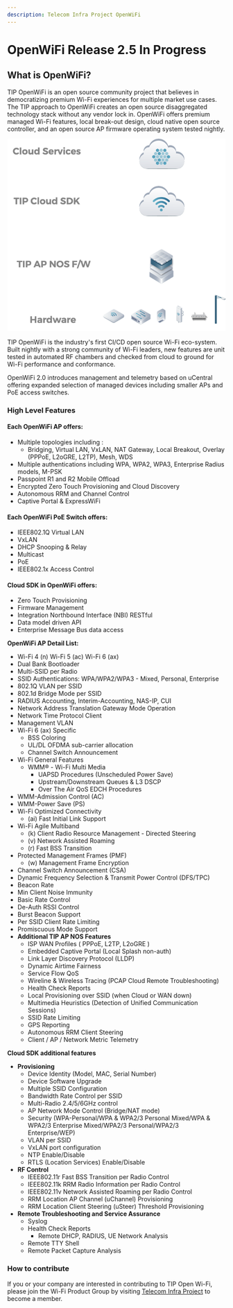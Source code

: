 ```yaml
---
description: Telecom Infra Project OpenWiFi
---
```


# OpenWiFi Release 2.5 In Progress

## What is OpenWiFi?

TIP OpenWiFi is an open source community project that believes in democratizing premium Wi-Fi experiences for multiple market use cases. The TIP approach to OpenWiFi creates an open source disaggregated technology stack without any vendor lock in. OpenWiFi offers premium managed Wi-Fi features, local break-out design, cloud native open source controller, and an open source AP firmware operating system tested nightly.

![Open Technology Stack - Many Platforms - Many Service Options](<.gitbook/assets/image (5).png>)

TIP OpenWiFi is the industry's first CI/CD open source Wi-Fi eco-system. Built nightly with a strong community of Wi-Fi leaders, new features are unit tested in automated RF chambers and checked from cloud to ground for Wi-Fi performance and conformance.

OpenWiFi 2.0 introduces management and telemetry based on uCentral offering expanded selection of managed devices including smaller APs and PoE access switches.

### High Level Features

#### Each OpenWiFi AP offers:

* Multiple topologies including :
  * Bridging, Virtual LAN, VxLAN, NAT Gateway, Local Breakout, Overlay (PPPoE, L2oGRE, L2TP), Mesh, WDS&#x20;
* Multiple authentications including WPA, WPA2, WPA3, Enterprise Radius models, M-PSK
* Passpoint R1 and R2 Mobile Offload
* Encrypted Zero Touch Provisioning and Cloud Discovery
* Autonomous RRM and Channel Control
* Captive Portal & ExpressWiFi

#### Each OpenWiFi PoE Switch offers:

* IEEE802.1Q Virtual LAN
* VxLAN
* DHCP Snooping & Relay
* Multicast
* PoE
* IEEE802.1x Access Control

#### Cloud SDK in OpenWiFi offers:

* Zero Touch Provisioning&#x20;
* Firmware Management
* Integration Northbound Interface (NBI) RESTful
* Data model driven API&#x20;
* Enterprise Message Bus data access&#x20;

**OpenWiFi AP Detail List:**

* Wi-Fi 4 (n) Wi-Fi 5 (ac) Wi-Fi 6 (ax)&#x20;
* Dual Bank Bootloader
* Multi-SSID per Radio
* SSID Authentications: WPA/WPA2/WPA3 - Mixed, Personal, Enterprise
* 802.1Q VLAN per SSID&#x20;
* 802.1d Bridge Mode per SSID
* RADIUS Accounting, Interim-Accounting, NAS-IP, CUI
* Network Address Translation Gateway Mode Operation
* Network Time Protocol Client
* Management VLAN&#x20;
* Wi-Fi 6 (ax) Specific
  * BSS Coloring
  * UL/DL OFDMA sub-carrier allocation
  * Channel Switch Announcement
* Wi-Fi General Features
  * WMM® - Wi-Fi Multi Media
    * UAPSD Procedures (Unscheduled Power Save)&#x20;
    * Upstream/Downstream Queues & L3 DSCP
    * Over The Air QoS EDCH Procedures
* WMM-Admission Control (AC)&#x20;
* WMM-Power Save (PS)
* Wi-Fi Optimized Connectivity
  * (ai) Fast Initial Link Support
* Wi-Fi Agile Multiband
  * (k) Client Radio Resource Management - Directed Steering
  * (v) Network Assisted Roaming
  * (r) Fast BSS Transition
* Protected Management Frames (PMF)&#x20;
  * (w) Management Frame Encryption
* Channel Switch Announcement (CSA)
* Dynamic Frequency Selection & Transmit Power Control (DFS/TPC)
* Beacon Rate&#x20;
* Min Client Noise Immunity
* Basic Rate Control
* De-Auth RSSI Control
* Burst Beacon Support
* Per SSID Client Rate Limiting
* Promiscuous Mode Support&#x20;
* **Additional TIP AP NOS Features**
  * ISP WAN Profiles ( PPPoE, L2TP, L2oGRE )
  * Embedded Captive Portal (Local Splash non-auth)
  * Link Layer Discovery Protocol (LLDP)
  * Dynamic Airtime Fairness
  * Service Flow QoS&#x20;
  * Wireline & Wireless Tracing (PCAP Cloud Remote Troubleshooting)
  * Health Check Reports
  * Local Provisioning over SSID (when Cloud or WAN down)
  * Multimedia Heuristics (Detection of Unified Communication Sessions)
  * SSID Rate Limiting
  * GPS Reporting
  * Autonomous RRM Client Steering&#x20;
  * Client / AP / Network Metric Telemetry&#x20;

**Cloud SDK additional features**

* **Provisioning**&#x20;
  * Device Identity (Model, MAC, Serial Number)
  * Device Software Upgrade
  * Multiple SSID Configuration
  * Bandwidth Rate Control per SSID
  * Multi-Radio 2.4/5/6GHz control
  * AP Network Mode Control (Bridge/NAT mode)
  * Security (WPA-Personal/WPA & WPA2/3 Personal Mixed/WPA & WPA2/3 Enterprise Mixed/WPA2/3 Personal/WPA2/3 Enterprise/WEP)
  * VLAN per SSID
  * VxLAN port configuration
  * NTP Enable/Disable
  * RTLS (Location Services) Enable/Disable&#x20;
* **RF Control**
  * IEEE802.11r Fast BSS Transition per Radio Control
  * IEEE802.11k RRM Radio Information per Radio Control
  * IEEE802.11v Network Assisted Roaming per Radio Control
  * RRM Location AP Channel (uChannel) Provisioning
  * RRM Location Client Steering (uSteer) Threshold Provisioning&#x20;
* **Remote Troubleshooting and Service Assurance**
  * Syslog&#x20;
  * Health Check Reports
    * Remote DHCP, RADIUS, UE Network Analysis&#x20;
  * Remote TTY Shell&#x20;
  * Remote Packet Capture Analysis&#x20;

### **How to contribute**

If you or your company are interested in contributing to TIP Open Wi-Fi, please join the Wi-Fi Product Group by visiting [Telecom Infra Project](https://telecominfraproject.com/apply-for-membership/) to become a member.
